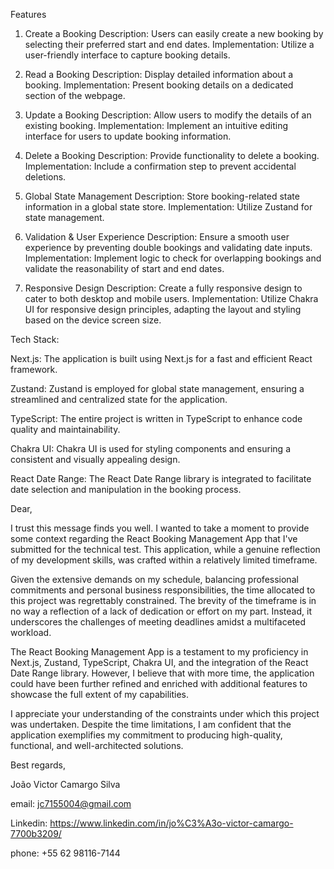 Features
1. Create a Booking
Description: Users can easily create a new booking by selecting their preferred start and end dates.
Implementation: Utilize a user-friendly interface to capture booking details.

2. Read a Booking
Description: Display detailed information about a booking.
Implementation: Present booking details on a dedicated section of the webpage.

3. Update a Booking
Description: Allow users to modify the details of an existing booking.
Implementation: Implement an intuitive editing interface for users to update booking information.

4. Delete a Booking
Description: Provide functionality to delete a booking.
Implementation: Include a confirmation step to prevent accidental deletions.

5. Global State Management
Description: Store booking-related state information in a global state store.
Implementation: Utilize Zustand for state management.

6. Validation & User Experience
Description: Ensure a smooth user experience by preventing double bookings and validating date inputs.
Implementation: Implement logic to check for overlapping bookings and validate the reasonability of start and end dates.

7. Responsive Design
Description: Create a fully responsive design to cater to both desktop and mobile users.
Implementation: Utilize Chakra UI for responsive design principles, adapting the layout and styling based on the device screen size.

Tech Stack: 

Next.js: The application is built using Next.js for a fast and efficient React framework.

Zustand: Zustand is employed for global state management, ensuring a streamlined and centralized state for the application.

TypeScript: The entire project is written in TypeScript to enhance code quality and maintainability.

Chakra UI: Chakra UI is used for styling components and ensuring a consistent and visually appealing design.

React Date Range: The React Date Range library is integrated to facilitate date selection and manipulation in the booking process.

Dear,

I trust this message finds you well. I wanted to take a moment to provide some context regarding the React Booking Management App that I've submitted for the technical test. This application, while a genuine reflection of my development skills, was crafted within a relatively limited timeframe.

Given the extensive demands on my schedule, balancing professional commitments and personal business responsibilities, the time allocated to this project was regrettably constrained. The brevity of the timeframe is in no way a reflection of a lack of dedication or effort on my part. Instead, it underscores the challenges of meeting deadlines amidst a multifaceted workload.

The React Booking Management App is a testament to my proficiency in Next.js, Zustand, TypeScript, Chakra UI, and the integration of the React Date Range library. However, I believe that with more time, the application could have been further refined and enriched with additional features to showcase the full extent of my capabilities.

I appreciate your understanding of the constraints under which this project was undertaken. Despite the time limitations, I am confident that the application exemplifies my commitment to producing high-quality, functional, and well-architected solutions.

Best regards,

João Victor Camargo Silva

email: jc7155004@gmail.com

Linkedin: https://www.linkedin.com/in/jo%C3%A3o-victor-camargo-7700b3209/

phone: +55 62 98116-7144